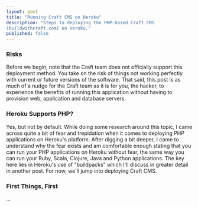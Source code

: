 ```yaml
---
layout: post
title: "Running Craft CMS on Heroku"
description: "Steps to deploying the PHP-based Craft CMS
(buildwithcraft.com) on Heroku."
published: false
---
```


### Risks

Before we begin, note that the Craft team does not officially support this
deployment method. You take on the risk of things not working
perfectly with current or future versions of the software. That
said, this post is as much of a nudge for the Craft team as it is for
you, the hacker, to experience the benefits of running this application 
without having to provision web, application and database servers.

### Heroku Supports PHP?

Yes, but not by default. While doing some research around this topic,
I came across quite a bit of fear and trepidation when it
comes to deploying PHP applications on Heroku's platform. After digging
a bit deeper, I came to understand why the fear exists and am
comfortable enough stating that you can run your PHP applications on
Heroku without fear, the same way you can run your Ruby, Scala, Clojure,
Java and Python applications. The key here lies in Heroku's use of
"buildpacks" which I'll discuss in greater detail in another post. For
now, we'll jump into deploying Craft CMS.

### First Things, First

...
